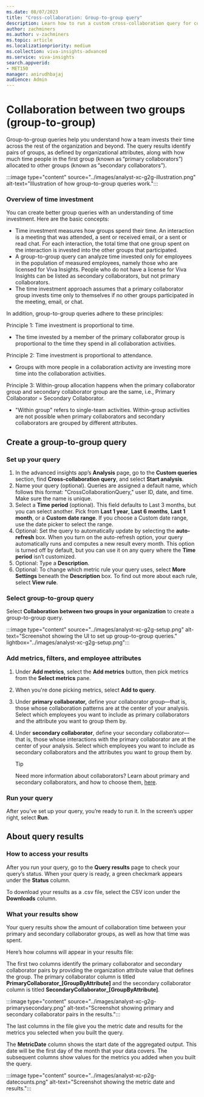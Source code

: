 ```yaml
---
ms.date: 08/07/2023
title: "Cross-collaboration: Group-to-group query"
description: Learn how to run a custom cross-collaboration query for collaboration between two groups in your organization
author: zachminers
ms.author: v-zachminers
ms.topic: article
ms.localizationpriority: medium 
ms.collection: viva-insights-advanced 
ms.service: viva-insights
search.appverid: 
- MET150 
manager: anirudhbajaj
audience: Admin
---
```



# Collaboration between two groups (group-to-group)

Group-to-group queries help you understand how a team invests their time across the rest of the organization and beyond. The query results identify pairs of groups, as defined by organizational attributes, along with how much time people in the first group (known as “primary collaborators”) allocated to other groups (known as “secondary collaborators”).

:::image type="content" source="../images/analyst-xc-g2g-illustration.png" alt-text="Illustration of how group-to-group queries work.":::

### Overview of time investment

You can create better group queries with an understanding of time investment. Here are the basic concepts:

* Time investment measures how groups spend their time. An interaction is a meeting that was attended, a sent or received email, or a sent or read chat. For each interaction, the total time that one group spent on the interaction is invested into the other groups that participated.
* A group-to-group query can analyze time invested only for employees in the population of measured employees, namely those who are licensed for Viva Insights. People who do not have a license for Viva Insights can be listed as secondary collaborators, but not primary collaborators.
* The time investment approach assumes that a primary collaborator group invests time only to themselves if no other groups participated in the meeting, email, or chat.

In addition, group-to-group queries adhere to these principles: 

Principle 1: Time investment is proportional to time.
* The time invested by a member of the primary collaborator group is proportional to the time they spend in all collaboration activities.

Principle 2: Time investment is proportional to attendance.
* Groups with more people in a collaboration activity are investing more time into the collaboration activities.

Principle 3: Within-group allocation happens when the primary collaborator group and secondary collaborator group are the same, i.e., Primary Collaborator = Secondary Collaborator.
* "Within group" refers to single-team activities. Within-group activities are not possible when primary collaborators and secondary collaborators are grouped by different attributes.

## Create a group-to-group query

### Set up your query

1.	In the advanced insights app’s **Analysis** page, go to the **Custom queries** section, find **Cross-collaboration query**, and select **Start analysis**.
1.	Name your query (optional). Queries are assigned a default name, which follows this format: "CrossCollaborationQuery," user ID, date, and time. Make sure the name is unique.
3.	Select a **Time period** (optional). This field defaults to Last 3 months, but you can select another. Pick from **Last 1 year**, **Last 6 months**, **Last 1 month**, or a **Custom date range**. If you choose a Custom date range, use the date picker to select the range.  
4.	Optional: Set the query to automatically update by selecting the **auto-refresh** box. When you turn on the auto-refresh option, your query automatically runs and computes a new result every month. This option is turned off by default, but you can use it on any query where the **Time period** isn’t customized. 
5.	Optional: Type a **Description**.
6.	Optional: To change which metric rule your query uses, select **More Settings** beneath the **Description** box. To find out more about each rule, select **View rule**.

### Select group-to-group query

Select **Collaboration between two groups in your organization** to create a group-to-group query.

:::image type="content" source="../images/analyst-xc-g2g-setup.png" alt-text="Screenshot showing the UI to set up group-to-group queries." lightbox="../images/analyst-xc-g2g-setup.png":::

### Add metrics, filters, and employee attributes

1. Under **Add metrics**, select the **Add metrics** button, then pick metrics from the **Select metrics** pane. 
1. When you're done picking metrics, select **Add to query**.
1. Under **primary collaborator,** define your collaborator group—that is, those whose collaboration patterns are at the center of your analysis. Select which employees you want to include as primary collaborators and the attribute you want to group them by.
1. Under **secondary collaborator**, define your secondary collaborator—that is, those whose interactions with the primary collaborator are at the center of your analysis. Select which employees you want to include as secondary collaborators and the attributes you want to group them by.

    >[!Tip]
    > Need more information about collaborators? Learn about primary and secondary collaborators, and how to choose them, [here](collaborators.md).


### Run your query

After you’ve set up your query, you’re ready to run it. In the screen’s upper right, select **Run**.

## About query results

### How to access your results

After you run your query, go to the **Query results** page to check your query’s status. When your query is ready, a green checkmark appears under the **Status** column.

To download your results as a .csv file, select the CSV icon under the **Downloads** column.

### What your results show

Your query results show the amount of collaboration time between your primary and secondary collaborator groups, as well as how that time was spent.

Here’s how columns will appear in your results file:

The first two columns identify the primary collaborator and secondary collaborator pairs by providing the organization attribute value that defines the group. The primary collaborator column is titled **PrimaryCollaborator_[GroupByAttribute]** and the secondary collaborator column is titled **SecondaryCollaborator_[GroupByAttribute]**.

:::image type="content" source="../images/analyst-xc-g2g-primarysecondary.png" alt-text="Screenshot showing primary and secondary collaborator pairs in the results.":::

The last columns in the file give you the metric date and results for the metrics you selected when you built the query.

The **MetricDate** column shows the start date of the aggregated output. This date will be the first day of the month that your data covers. The subsequent columns show values for the metrics you added when you built the query.

:::image type="content" source="../images/analyst-xc-p2g-datecounts.png" alt-text="Screenshot showing the metric date and results.":::

